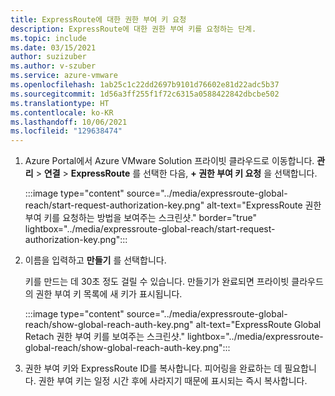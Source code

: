 ```yaml
---
title: ExpressRoute에 대한 권한 부여 키 요청
description: ExpressRoute에 대한 권한 부여 키를 요청하는 단계.
ms.topic: include
ms.date: 03/15/2021
author: suzizuber
ms.author: v-szuber
ms.service: azure-vmware
ms.openlocfilehash: 1ab25c1c22dd2697b9101d76602e81d22adc5b37
ms.sourcegitcommit: 1d56a3ff255f1f72c6315a0588422842dbcbe502
ms.translationtype: HT
ms.contentlocale: ko-KR
ms.lasthandoff: 10/06/2021
ms.locfileid: "129638474"
---
```

<!-- used in tutorial-expressroute-global-reach-private-cloud.md and create-ipsec-tunnel.md -->

1. Azure Portal에서 Azure VMware Solution 프라이빗 클라우드로 이동합니다. **관리** > **연결** > **ExpressRoute** 를 선택한 다음, **+ 권한 부여 키 요청** 을 선택합니다.

   :::image type="content" source="../media/expressroute-global-reach/start-request-authorization-key.png" alt-text="ExpressRoute 권한 부여 키를 요청하는 방법을 보여주는 스크린샷." border="true" lightbox="../media/expressroute-global-reach/start-request-authorization-key.png":::

1. 이름을 입력하고 **만들기** 를 선택합니다.

   키를 만드는 데 30초 정도 걸릴 수 있습니다. 만들기가 완료되면 프라이빗 클라우드의 권한 부여 키 목록에 새 키가 표시됩니다.

   :::image type="content" source="../media/expressroute-global-reach/show-global-reach-auth-key.png" alt-text="ExpressRoute Global Retach 권한 부여 키를 보여주는 스크린샷." lightbox="../media/expressroute-global-reach/show-global-reach-auth-key.png":::
  
1. 권한 부여 키와 ExpressRoute ID를 복사합니다. 피어링을 완료하는 데 필요합니다. 권한 부여 키는 일정 시간 후에 사라지기 때문에 표시되는 즉시 복사합니다.

